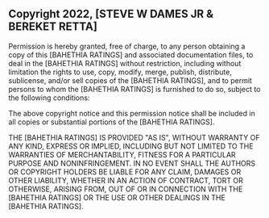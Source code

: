 ## Copyright 2022, [STEVE W DAMES JR & BEREKET RETTA]


Permission is hereby granted, free of charge, to any person obtaining a copy of this [BAHETHIA RATINGS] and associated documentation files, to deal in the [BAHETHIA RATINGS] without restriction, including without limitation the rights to use, copy, modify, merge, publish, distribute, sublicense, and/or sell copies of the [BAHETHIA RATINGS], and to permit persons to whom the [BAHETHIA RATINGS] is furnished to do so, subject to the following conditions:

The above copyright notice and this permission notice shall be included in all copies or substantial portions of the [BAHETHIA RATINGS].

THE [BAHETHIA RATINGS] IS PROVIDED "AS IS", WITHOUT WARRANTY OF ANY KIND, EXPRESS OR IMPLIED, INCLUDING BUT NOT LIMITED TO THE WARRANTIES OF MERCHANTABILITY, FITNESS FOR A PARTICULAR PURPOSE AND NONINFRINGEMENT. IN NO EVENT SHALL THE AUTHORS OR COPYRIGHT HOLDERS BE LIABLE FOR ANY CLAIM, DAMAGES OR OTHER LIABILITY, WHETHER IN AN ACTION OF CONTRACT, TORT OR OTHERWISE, ARISING FROM, OUT OF OR IN CONNECTION WITH THE [BAHETHIA RATINGS] OR THE USE OR OTHER DEALINGS IN THE [BAHETHIA RATINGS].
